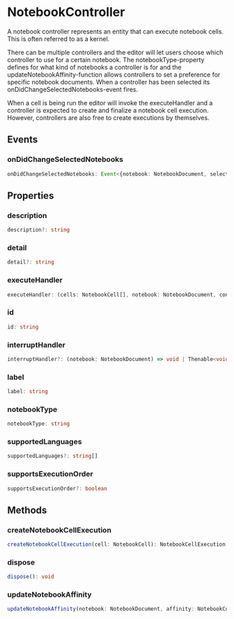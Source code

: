 # NotebookController

A notebook controller represents an entity that can execute notebook cells. This is often referred to as a kernel.

There can be multiple controllers and the editor will let users choose which controller to use for a certain notebook. The notebookType-property defines for what kind of notebooks a controller is for and the updateNotebookAffinity-function allows controllers to set a preference for specific notebook documents. When a controller has been selected its onDidChangeSelectedNotebooks-event fires.

When a cell is being run the editor will invoke the executeHandler and a controller is expected to create and finalize a notebook cell execution. However, controllers are also free to create executions by themselves.

## Events

### onDidChangeSelectedNotebooks

```typescript
onDidChangeSelectedNotebooks: Event<{notebook: NotebookDocument, selected: boolean}>
```

## Properties

### description

```typescript
description?: string
```

### detail

```typescript
detail?: string
```

### executeHandler

```typescript
executeHandler: (cells: NotebookCell[], notebook: NotebookDocument, controller: NotebookController) => void | Thenable<void>
```

### id

```typescript
id: string
```

### interruptHandler

```typescript
interruptHandler?: (notebook: NotebookDocument) => void | Thenable<void>
```

### label

```typescript
label: string
```

### notebookType

```typescript
notebookType: string
```

### supportedLanguages

```typescript
supportedLanguages?: string[]
```

### supportsExecutionOrder

```typescript
supportsExecutionOrder?: boolean
```

## Methods

### createNotebookCellExecution

```typescript
createNotebookCellExecution(cell: NotebookCell): NotebookCellExecution
```

### dispose

```typescript
dispose(): void
```

### updateNotebookAffinity

```typescript
updateNotebookAffinity(notebook: NotebookDocument, affinity: NotebookControllerAffinity): void
```

